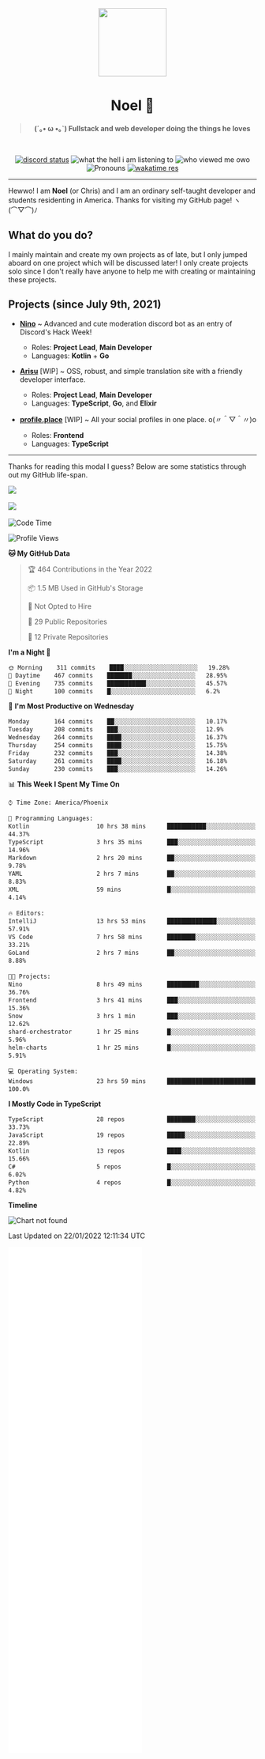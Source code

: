 <div align='center'>
  <div align='center'>
    <img
      src='https://cdn.floofy.dev/art/icons/icon_cinnamonserval.png'
      width='138'
      height='138'
    />
  </div>
  <h1>Noel 🐾</h1>
  <blockquote><strong>(´｡• ω •｡`) Fullstack and web developer doing the things he loves</strong></blockquote>

  <br />

  <a href='https://discord.com/users/280158289667555328' target='_blank'><img alt="discord status" src="https://dev.discordprofiles.me/badge/status/280158289667555328" /></a>
  <img alt="what the hell i am listening to" src="https://dev.discordprofiles.me/badge/spotify/280158289667555328" />
  <img alt="who viewed me owo" src="https://komarev.com/ghpvc/?username=auguwu" />
  <img alt='Pronouns' src='https://img.shields.io/endpoint?url=https://pronoundb.org/shields/6004d014406af11e4593a013' />
  <a href="https://wakatime.com/@auguwu" target='_blank'>
    <img alt='wakatime res' src='https://wakatime.com/badge/user/89736485-42ec-4c0f-a2f3-481db74514dc.svg' />
  </a>
</div>

<hr />

Hewwo! I am **Noel** (or Chris) and I am an ordinary self-taught developer and students residenting in America. Thanks for visiting my GitHub page! ヽ(⌒▽⌒)ﾉ

## What do you do?
I mainly maintain and create my own projects as of late, but I only jumped aboard on one project which will be discussed later! I only create projects
solo since I don't really have anyone to help me with creating or maintaining these projects.

## Projects (since July 9th, 2021)
- [**Nino**](https://nino.sh) ~ Advanced and cute moderation discord bot as an entry of Discord's Hack Week!
  - Roles: **Project Lead**, **Main Developer**
  - Languages: **Kotlin** + **Go**

- [**Arisu**](https://arisu.land) [WIP] ~ OSS, robust, and simple translation site with a friendly developer interface.
  - Roles: **Project Lead**, **Main Developer**
  - Languages: **TypeScript**, **Go**, and **Elixir**

- [**profile.place**](https://profile.place) [WIP] ~ All your social profiles in one place. o(〃＾▽＾〃)o
  - Roles: **Frontend**
  - Languages: **TypeScript**

---

Thanks for reading this modal I guess? Below are some statistics through out my GitHub life-span.

![](https://github-readme-stats.vercel.app/api?username=auguwu&count_private=true&show_icons=true&theme=gruvbox)

![](https://github-readme-stats.vercel.app/api/top-langs/?username=auguwu&layout=compact&theme=gruvbox)

<!--START_SECTION:waka-->
![Code Time](http://img.shields.io/badge/Code%20Time-2%2C657%20hrs%209%20mins-blue)

![Profile Views](http://img.shields.io/badge/Profile%20Views-4-blue)

**🐱 My GitHub Data** 

> 🏆 464 Contributions in the Year 2022
 > 
> 📦 1.5 MB Used in GitHub's Storage 
 > 
> 🚫 Not Opted to Hire
 > 
> 📜 29 Public Repositories 
 > 
> 🔑 12 Private Repositories  
 > 
**I'm a Night 🦉** 

```text
🌞 Morning    311 commits    ████░░░░░░░░░░░░░░░░░░░░░   19.28% 
🌆 Daytime    467 commits    ███████░░░░░░░░░░░░░░░░░░   28.95% 
🌃 Evening    735 commits    ███████████░░░░░░░░░░░░░░   45.57% 
🌙 Night      100 commits    █░░░░░░░░░░░░░░░░░░░░░░░░   6.2%

```
📅 **I'm Most Productive on Wednesday** 

```text
Monday       164 commits    ██░░░░░░░░░░░░░░░░░░░░░░░   10.17% 
Tuesday      208 commits    ███░░░░░░░░░░░░░░░░░░░░░░   12.9% 
Wednesday    264 commits    ████░░░░░░░░░░░░░░░░░░░░░   16.37% 
Thursday     254 commits    ████░░░░░░░░░░░░░░░░░░░░░   15.75% 
Friday       232 commits    ███░░░░░░░░░░░░░░░░░░░░░░   14.38% 
Saturday     261 commits    ████░░░░░░░░░░░░░░░░░░░░░   16.18% 
Sunday       230 commits    ███░░░░░░░░░░░░░░░░░░░░░░   14.26%

```


📊 **This Week I Spent My Time On** 

```text
⌚︎ Time Zone: America/Phoenix

💬 Programming Languages: 
Kotlin                   10 hrs 38 mins      ███████████░░░░░░░░░░░░░░   44.37% 
TypeScript               3 hrs 35 mins       ███░░░░░░░░░░░░░░░░░░░░░░   14.96% 
Markdown                 2 hrs 20 mins       ██░░░░░░░░░░░░░░░░░░░░░░░   9.78% 
YAML                     2 hrs 7 mins        ██░░░░░░░░░░░░░░░░░░░░░░░   8.83% 
XML                      59 mins             █░░░░░░░░░░░░░░░░░░░░░░░░   4.14%

🔥 Editors: 
IntelliJ                 13 hrs 53 mins      ██████████████░░░░░░░░░░░   57.91% 
VS Code                  7 hrs 58 mins       ████████░░░░░░░░░░░░░░░░░   33.21% 
GoLand                   2 hrs 7 mins        ██░░░░░░░░░░░░░░░░░░░░░░░   8.88%

🐱‍💻 Projects: 
Nino                     8 hrs 49 mins       █████████░░░░░░░░░░░░░░░░   36.76% 
Frontend                 3 hrs 41 mins       ███░░░░░░░░░░░░░░░░░░░░░░   15.36% 
Snow                     3 hrs 1 min         ███░░░░░░░░░░░░░░░░░░░░░░   12.62% 
shard-orchestrator       1 hr 25 mins        █░░░░░░░░░░░░░░░░░░░░░░░░   5.96% 
helm-charts              1 hr 25 mins        █░░░░░░░░░░░░░░░░░░░░░░░░   5.91%

💻 Operating System: 
Windows                  23 hrs 59 mins      █████████████████████████   100.0%

```

**I Mostly Code in TypeScript** 

```text
TypeScript               28 repos            ████████░░░░░░░░░░░░░░░░░   33.73% 
JavaScript               19 repos            █████░░░░░░░░░░░░░░░░░░░░   22.89% 
Kotlin                   13 repos            ████░░░░░░░░░░░░░░░░░░░░░   15.66% 
C#                       5 repos             █░░░░░░░░░░░░░░░░░░░░░░░░   6.02% 
Python                   4 repos             █░░░░░░░░░░░░░░░░░░░░░░░░   4.82%

```


**Timeline**

![Chart not found](https://raw.githubusercontent.com/auguwu/auguwu/master/charts/bar_graph.png) 


 Last Updated on 22/01/2022 12:11:34 UTC
<!--END_SECTION:waka-->

![](./github-metrics.svg)
